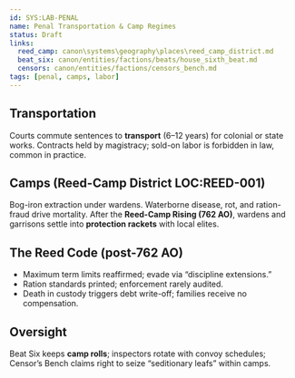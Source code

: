 ```yaml
---
id: SYS:LAB-PENAL
name: Penal Transportation & Camp Regimes
status: Draft
links:
  reed_camp: canon\systems\geography\places\reed_camp_district.md
  beat_six: canon/entities/factions/beats/house_sixth_beat.md
  censors: canon/entities/factions/censors_bench.md
tags: [penal, camps, labor]
---
```



## Transportation
Courts commute sentences to **transport** (6–12 years) for colonial or state works. Contracts held by magistracy; sold-on labor is forbidden in law, common in practice.

## Camps (Reed-Camp District LOC:REED-001)
Bog-iron extraction under wardens. Waterborne disease, rot, and ration-fraud drive mortality. After the **Reed-Camp Rising (762 AO)**, wardens and garrisons settle into **protection rackets** with local elites.

## The Reed Code (post-762 AO)
- Maximum term limits reaffirmed; evade via “discipline extensions.”  
- Ration standards printed; enforcement rarely audited.  
- Death in custody triggers debt write-off; families receive no compensation.

## Oversight
Beat Six keeps **camp rolls**; inspectors rotate with convoy schedules; Censor’s Bench claims right to seize “seditionary leafs” within camps.
